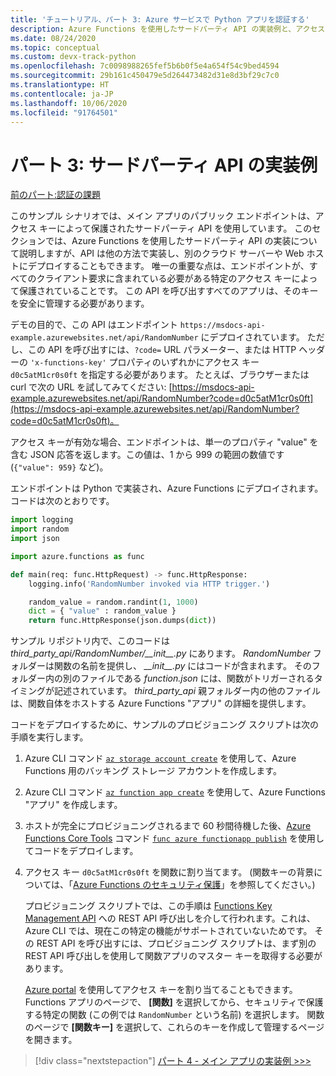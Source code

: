 ```yaml
---
title: 'チュートリアル、パート 3: Azure サービスで Python アプリを認証する'
description: Azure Functions を使用したサードパーティ API の実装例と、アクセス キーを使用してエンドポイントがどのように保護されるのかについて説明します。
ms.date: 08/24/2020
ms.topic: conceptual
ms.custom: devx-track-python
ms.openlocfilehash: 7c0098988265fef5b6b0f5e4a654f54c9bed4594
ms.sourcegitcommit: 29b161c450479e5d264473482d31e8d3bf29c7c0
ms.translationtype: HT
ms.contentlocale: ja-JP
ms.lasthandoff: 10/06/2020
ms.locfileid: "91764501"
---
```

# <a name="part-3-example-third-party-api-implementation"></a>パート 3: サードパーティ API の実装例

[前のパート:認証の課題](walkthrough-tutorial-authentication-02.md)

このサンプル シナリオでは、メイン アプリのパブリック エンドポイントは、アクセス キーによって保護されたサードパーティ API を使用しています。 このセクションでは、Azure Functions を使用したサードパーティ API の実装について説明しますが、API は他の方法で実装し、別のクラウド サーバーや Web ホストにデプロイすることもできます。 唯一の重要な点は、エンドポイントが、すべてのクライアント要求に含まれている必要がある特定のアクセス キーによって保護されていることです。 この API を呼び出すすべてのアプリは、そのキーを安全に管理する必要があります。

デモの目的で、この API はエンドポイント `https://msdocs-api-example.azurewebsites.net/api/RandomNumber` にデプロイされています。 ただし、この API を呼び出すには、`?code=` URL パラメーター、または HTTP ヘッダーの `'x-functions-key'` プロパティのいずれかにアクセス キー `d0c5atM1cr0s0ft` を指定する必要があります。 たとえば、ブラウザーまたは curl で次の URL を試してみてください: [https://msdocs-api-example.azurewebsites.net/api/RandomNumber?code=d0c5atM1cr0s0ft](https://msdocs-api-example.azurewebsites.net/api/RandomNumber?code=d0c5atM1cr0s0ft)。

アクセス キーが有効な場合、エンドポイントは、単一のプロパティ "value" を含む JSON 応答を返します。この値は、1 から 999 の範囲の数値です (`{"value": 959}` など)。

エンドポイントは Python で実装され、Azure Functions にデプロイされます。 コードは次のとおりです。

```python
import logging
import random
import json

import azure.functions as func

def main(req: func.HttpRequest) -> func.HttpResponse:
    logging.info('RandomNumber invoked via HTTP trigger.')

    random_value = random.randint(1, 1000)
    dict = { "value" : random_value }
    return func.HttpResponse(json.dumps(dict))
```

サンプル リポジトリ内で、このコードは *third_party_api/RandomNumber/\_\_init\_\_.py* にあります。 *RandomNumber* フォルダーは関数の名前を提供し、 *\_\_init\_\_.py* にはコードが含まれます。 そのフォルダー内の別のファイルである *function.json* には、関数がトリガーされるタイミングが記述されています。 *third_party_api* 親フォルダー内の他のファイルは、関数自体をホストする Azure Functions "アプリ" の詳細を提供します。

コードをデプロイするために、サンプルのプロビジョニング スクリプトは次の手順を実行します。

1. Azure CLI コマンド [`az storage account create`](/cli/azure/storage/account#az-storage-account-create) を使用して、Azure Functions 用のバッキング ストレージ アカウントを作成します。

1. Azure CLI コマンド [`az function app create`](/cli/azure/functionapp#az-functionapp-create) を使用して、Azure Functions "アプリ" を作成します。

1. ホストが完全にプロビジョニングされるまで 60 秒間待機した後、[Azure Functions Core Tools](/azure/azure-functions/functions-run-local?tabs=linux%2Ccsharp%2Cbash) コマンド [`func azure functionapp publish`](/azure/azure-functions/functions-run-local?tabs=linux%2Ccsharp%2Cbash#project-file-deployment) を使用してコードをデプロイします。

1. アクセス キー `d0c5atM1cr0s0ft` を関数に割り当てます。 (関数キーの背景については、「[Azure Functions のセキュリティ保護](/azure/azure-functions/security-concepts)」を参照してください。)

    プロビジョニング スクリプトでは、この手順は [Functions Key Management API](https://github.com/Azure/azure-functions-host/wiki/Key-management-API) への REST API 呼び出しを介して行われます。これは、Azure CLI では、現在この特定の機能がサポートされていないためです。 その REST API を呼び出すには、プロビジョニング スクリプトは、まず別の REST API 呼び出しを使用して関数アプリのマスター キーを取得する必要があります。

    [Azure portal](https://portal.azure.com) を使用してアクセス キーを割り当てることもできます。 Functions アプリのページで、 **[関数]** を選択してから、セキュリティで保護する特定の関数 (この例では `RandomNumber` という名前) を選択します。 関数のページで **[関数キー]** を選択して、これらのキーを作成して管理するページを開きます。

> [!div class="nextstepaction"]
> [パート 4 - メイン アプリの実装例 >>>](walkthrough-tutorial-authentication-04.md)
